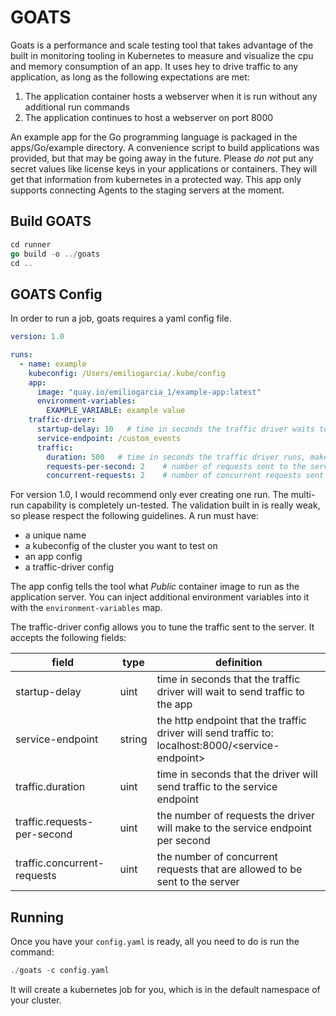 # GOATS

Goats is a performance and scale testing tool that takes advantage of the built in monitoring tooling in Kubernetes to measure and visualize the cpu and memory consumption of an app.
It uses hey to drive traffic to any application, as long as the following expectations are met:

1. The application container hosts a webserver when it is run without any additional run commands
2. The application continues to host a webserver on port 8000

An example app for the Go programming language is packaged in the apps/Go/example directory. A convenience script to build applications was provided, but that may be going away
in the future. Please *do not* put any secret values like license keys in your applications or containers. They will get that information from kubernetes in a protected way. This app only supports connecting Agents to the staging servers at the moment.

## Build GOATS

```go
cd runner
go build -o ../goats
cd ..
```

## GOATS Config

In order to run a job, goats requires a yaml config file.

```yaml
version: 1.0

runs:
  - name: example
    kubeconfig: /Users/emiliogarcia/.kube/config
    app:
      image: "quay.io/emiliogarcia_1/example-app:latest"
      environment-variables:
        EXAMPLE_VARIABLE: example value
    traffic-driver:
      startup-delay: 10   # time in seconds the traffic driver waits to send traffic to the application
      service-endpoint: /custom_events
      traffic:
        duration: 500   # time in seconds the traffic driver runs, make sure its at least 4 minutes or the performance metrics may not generate fully
        requests-per-second: 2    # number of requests sent to the server per second
        concurrent-requests: 2    # number of concurrent requests sent each time a request is sent
```

For version 1.0, I would recommend only ever creating one run. The multi-run capability is completely un-tested. The validation built in is really weak, so please respect the following guidelines. A run must have:

- a unique name
- a kubeconfig of the cluster you want to test on
- an app config
- a traffic-driver config

The app config tells the tool what *Public* container image to run as the application server. You can inject additional environment variables into it with the `environment-variables` map.

The traffic-driver config allows you to tune the traffic sent to the server. It accepts the following fields:

| field | type | definition |
| --- | --- | --- |
| startup-delay | uint | time in seconds that the traffic driver will wait to send traffic to the app |
| service-endpoint | string | the http endpoint that the traffic driver will send traffic to:  localhost:8000/\<service-endpoint\> |
| traffic.duration | uint | time in seconds that the driver will send traffic to the service endpoint |
| traffic.requests-per-second | uint | the number of requests the driver will make to the service endpoint per second |
| traffic.concurrent-requests | uint | the number of concurrent requests that are allowed to be sent to the server |


## Running

Once you have your `config.yaml` is ready, all you need to do is run the command:

```go
./goats -c config.yaml
```

It will create a kubernetes job for you, which is in the default namespace of your cluster.
